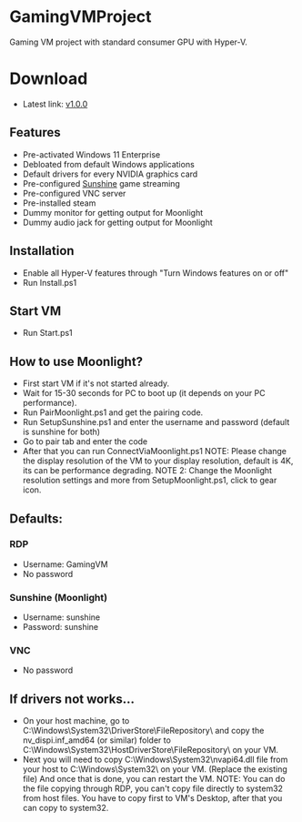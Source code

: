 
# GamingVMProject
Gaming VM project with standard consumer GPU with Hyper-V.

# Download

 - Latest link: [v1.0.0](https://drive.google.com/file/d/1RVoIXFyIBSl5YvGm87345-QJwP7XGbMo/view?usp=sharing)

## Features
 - Pre-activated Windows 11 Enterprise
 - Debloated from default Windows applications
 -  Default drivers for every NVIDIA graphics card
 - Pre-configured [Sunshine](https://github.com/LizardByte/Sunshine) game streaming
 - Pre-configured VNC server
 - Pre-installed steam
 - Dummy monitor for getting output for Moonlight
 - Dummy audio jack for getting output for Moonlight
## Installation
 - Enable all Hyper-V features through "Turn Windows features on or off"
 - Run Install.ps1
## Start VM
 - Run Start.ps1
## How to use Moonlight?
 - First start VM if it's not started already.
 - Wait for 15-30 seconds for PC to boot up (it depends on your PC performance).
 - Run PairMoonlight.ps1 and get the pairing code.
 - Run SetupSunshine.ps1 and enter the username and password (default is sunshine for both)
 - Go to pair tab and enter the code
 - After that you can run ConnectViaMoonlight.ps1
NOTE: Please change the display resolution of the VM to your display resolution, default is 4K, its can be performance degrading.
NOTE 2: Change the Moonlight resolution settings and more from SetupMoonlight.ps1, click to gear icon.
## Defaults:
### RDP
 - Username: GamingVM
 - No password
### Sunshine (Moonlight)
 - Username: sunshine
 - Password: sunshine
### VNC
 - No password
## If drivers not works...
 - On your host machine, go to C:\Windows\System32\DriverStore\FileRepository\ and copy the nv_dispi.inf_amd64 (or similar) folder to C:\Windows\System32\HostDriverStore\FileRepository\ on your VM.
 - Next you will need to copy C:\Windows\System32\nvapi64.dll file from your host to C:\Windows\System32\ on your VM. (Replace the existing file) And once that is done, you can restart the VM.
NOTE: You can do the file copying through RDP, you can't copy file directly to system32 from host files. You have to copy first to VM's Desktop, after that you can copy to system32.
